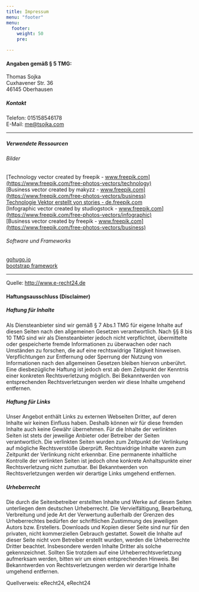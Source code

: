 ```yaml
---
title: Impressum
menu: "footer"
menu:
  footer:
    weight: 50
    pre: 

---
```

#### Angaben gemäß § 5 TMG:

Thomas Sojka  
Cuxhavener Str. 36  
46145 Oberhausen  
##### Kontakt
Telefon: 	015158546178  
E-Mail: 	me@tsojka.com  

---

##### Verwendete Ressourcen

###### Bilder
[Technology vector created by freepik - www.freepik.com](https://www.freepik.com/free-photos-vectors/technology)  
[Business vector created by makyzz - www.freepik.com](https://www.freepik.com/free-photos-vectors/business)  
[Technologie Vektor erstellt von stories - de.freepik.com](https://de.freepik.com/fotos-vektoren-kostenlos/technologie)  
[Infographic vector created by studiogstock - www.freepik.com](https://www.freepik.com/free-photos-vectors/infographic)  
[Business vector created by freepik - www.freepik.com](https://www.freepik.com/free-photos-vectors/business)  

###### Software und Frameworks
[gohugo.io](https://guhugo.io)  
[bootstrap framework](https://getbootstrap.com)

---

Quelle: http://www.e-recht24.de  
#### Haftungsausschluss (Disclaimer)
##### Haftung für Inhalte
Als Diensteanbieter sind wir gemäß § 7 Abs.1 TMG für eigene Inhalte auf diesen Seiten nach den allgemeinen Gesetzen verantwortlich. Nach §§ 8 bis 10 TMG sind wir als Diensteanbieter jedoch nicht verpflichtet, übermittelte oder gespeicherte fremde Informationen zu überwachen oder nach Umständen zu forschen, die auf eine rechtswidrige Tätigkeit hinweisen. Verpflichtungen zur Entfernung oder Sperrung der Nutzung von Informationen nach den allgemeinen Gesetzen bleiben hiervon unberührt. Eine diesbezügliche Haftung ist jedoch erst ab dem Zeitpunkt der Kenntnis einer konkreten Rechtsverletzung möglich. Bei Bekanntwerden von entsprechenden Rechtsverletzungen werden wir diese Inhalte umgehend entfernen.
##### Haftung für Links
Unser Angebot enthält Links zu externen Webseiten Dritter, auf deren Inhalte wir keinen Einfluss haben. Deshalb können wir für diese fremden Inhalte auch keine Gewähr übernehmen. Für die Inhalte der verlinkten Seiten ist stets der jeweilige Anbieter oder Betreiber der Seiten verantwortlich. Die verlinkten Seiten wurden zum Zeitpunkt der Verlinkung auf mögliche Rechtsverstöße überprüft. Rechtswidrige Inhalte waren zum Zeitpunkt der Verlinkung nicht erkennbar. Eine permanente inhaltliche Kontrolle der verlinkten Seiten ist jedoch ohne konkrete Anhaltspunkte einer Rechtsverletzung nicht zumutbar. Bei Bekanntwerden von Rechtsverletzungen werden wir derartige Links umgehend entfernen.
##### Urheberrecht
Die durch die Seitenbetreiber erstellten Inhalte und Werke auf diesen Seiten unterliegen dem deutschen Urheberrecht. Die Vervielfältigung, Bearbeitung, Verbreitung und jede Art der Verwertung außerhalb der Grenzen des Urheberrechtes bedürfen der schriftlichen Zustimmung des jeweiligen Autors bzw. Erstellers. Downloads und Kopien dieser Seite sind nur für den privaten, nicht kommerziellen Gebrauch gestattet. Soweit die Inhalte auf dieser Seite nicht vom Betreiber erstellt wurden, werden die Urheberrechte Dritter beachtet. Insbesondere werden Inhalte Dritter als solche gekennzeichnet. Sollten Sie trotzdem auf eine Urheberrechtsverletzung aufmerksam werden, bitten wir um einen entsprechenden Hinweis. Bei Bekanntwerden von Rechtsverletzungen werden wir derartige Inhalte umgehend entfernen.

Quellverweis: eRecht24, eRecht24